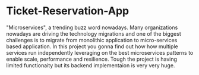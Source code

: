 # Ticket-Reservation-App

"Microservices", a trending buzz word nowadays. Many organizations nowadays are driving the technology migrations and one of the biggest challenges is to migrate from monolithic application to micro-services based application.
In this project you gonna find out how how multiple services run independently leveraging on the best microservices patterns to enable scale, performance and resilience. Tough the project is having limited functionaity but its backend implementaion is very very huge.
